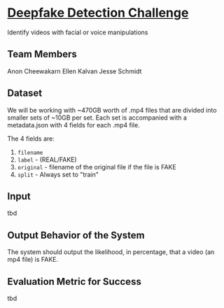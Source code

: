 # [Deepfake Detection Challenge](https://www.kaggle.com/c/deepfake-detection-challenge/data)
Identify videos with facial or voice manipulations


## Team Members
Anon Cheewakarn
Ellen Kalvan
Jesse Schmidt

## Dataset
We will be working with ~470GB worth of .mp4 files that are divided into smaller sets of ~10GB per set. Each set is accompanied with a metadata.json with 4 fields for each .mp4 file. 

The 4 fields are:
1. `filename`
2. `label` - (REAL/FAKE)
3. `original` - filename of the original file if the file is FAKE
4. `split` - Always set to "train"

## Input
tbd

## Output Behavior of the System
The system should output the likelihood, in percentage, that a video (an mp4 file) is FAKE.

## Evaluation Metric for Success
tbd
